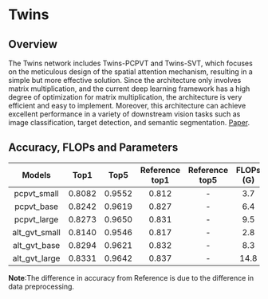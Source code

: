 # Twins

## Overview
The Twins network includes Twins-PCPVT and Twins-SVT, which focuses on the meticulous design of the spatial attention mechanism, resulting in a simple but more effective solution. Since the architecture only involves matrix multiplication, and the current deep learning framework has a high degree of optimization for matrix multiplication, the architecture is very efficient and easy to implement. Moreover, this architecture can achieve excellent performance in a variety of downstream vision tasks such as image classification, target detection, and semantic segmentation. [Paper](https://arxiv.org/abs/2104.13840).

## Accuracy, FLOPs and Parameters

| Models        | Top1 | Top5 | Reference<br>top1 | Reference<br>top5 | FLOPs<br>(G) | Params<br>(M) |
|:--:|:--:|:--:|:--:|:--:|:--:|:--:|
| pcpvt_small   | 0.8082 | 0.9552 | 0.812 | - | 3.7 | 24.1   |
| pcpvt_base    | 0.8242 | 0.9619 | 0.827 | - | 6.4 | 43.8   |
| pcpvt_large   | 0.8273 | 0.9650 | 0.831 | - | 9.5 | 60.9   |
| alt_gvt_small | 0.8140 | 0.9546 | 0.817 | - | 2.8  | 24   |
| alt_gvt_base  | 0.8294 | 0.9621 | 0.832 | - | 8.3  | 56   |
| alt_gvt_large | 0.8331 | 0.9642 | 0.837 | - | 14.8 | 99.2   |

**Note**:The difference in accuracy from Reference is due to the difference in data preprocessing.
